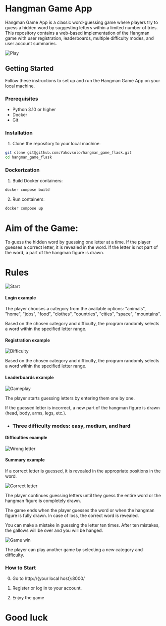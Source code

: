 # Hangman Game App

Hangman Game App is a classic word-guessing game where players try to guess a hidden word by suggesting letters within a limited number of tries. This repository contains a web-based implementation of the Hangman game with user registration, leaderboards, multiple difficulty modes, and user account summaries.

![Play](hangman\static\game\title.png "Title")

## Getting Started

Follow these instructions to set up and run the Hangman Game App on your local machine.

### Prerequisites

- Python 3.10 or higher
- Docker
- Git

### Installation

1. Clone the repository to your local machine:

```bash
git clone git@github.com:Yakovsolo/hangman_game_flask.git
cd hangman_game_flask
```
 
### Dockerization

1. Build Docker containers:

```bash
docker compose build 
```

2. Run containers:

```bash
docker compose up
```

# Aim of the Game:
To guess the hidden word by guessing one letter at a time. If the player guesses a correct letter, it is revealed in the word. If the letter is not part of the word, a part of the hangman figure is drawn.

# Rules
![Start](hangman\static\game\rules\start_game.jpg "Start game")
#### Login example
The player chooses a category from the available options: "animals", "home", "jobs", "food", "clothes", "countries", "cities", "space", "mountains".

Based on the chosen category and difficulty, the program randomly selects a word within the specified letter range.




#### Registration example

![Difficulty](hangman\static\game\rules\difficulty.jpg "Difficulty")

Based on the chosen category and difficulty, the program randomly selects a word within the specified letter range.

#### Leaderboards example

![Gameplay](hangman\static\game\rules\gameplay_first.jpg "Gameplay")

The player starts guessing letters by entering them one by one.

If the guessed letter is incorrect, a new part of the hangman figure is drawn (head, body, arms, legs, etc.).

- ### Three difficulty modes: easy, medium, and hard

#### Difficulties example

![Wrong letter](hangman\static\game\rules\wrong_letter.jpg "Wrong letter")



#### Summary example

If a correct letter is guessed, it is revealed in the appropriate positions in the word.

![Correct letter](hangman\static\game\rules\correct_letter.jpg "Correct letter")

The player continues guessing letters until they guess the entire word or the hangman figure is completely drawn.

The game ends when the player guesses the word or when the hangman figure is fully drawn. In case of loss, the correct word is revealed.

You can make a mistake in guessing the letter ten times. After ten mistakes, the gallows will be over and you will be hanged.

![Game win](hangman\static\game\rules\game_win.jpg "Game win")

The player can play another game by selecting a new category and difficulty.


### How to Start

0. Go to http://{your local host}:8000/

1. Register or log in to your account.

2. Enjoy the game

# Good luck

